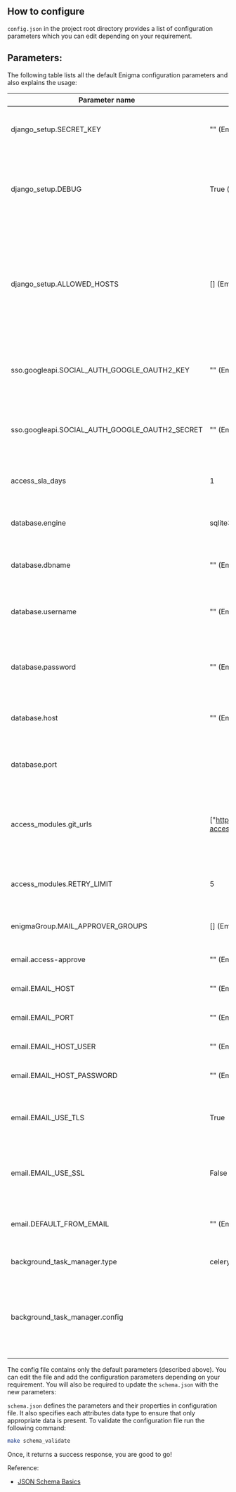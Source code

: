 ## How to configure
`config.json` in the project root directory provides a list of configuration parameters which you can edit depending on your requirement.

## Parameters:
The following table lists all the default Enigma configuration parameters and also explains the usage:

| Parameter name                                 | Default                                                       | Description                                                                                                                                                                                                              |
|------------------------------------------------|---------------------------------------------------------------|--------------------------------------------------------------------------------------------------------------------------------------------------------------------------------------------------------------------------|
| django_setup.SECRET_KEY                        | "" (Empty string)                                             | `String` Set the DJANGO setup secret key. This value should be kept secret.                                                                                                                                              |
| django_setup.DEBUG                             | True (dev mode only)                                          | `Boolean` User authorised to view details of all users. <br>  **Note: DEBUG should be set to `False` in production.**                                                                                                    |
| django_setup.ALLOWED_HOSTS                     | [] (Empty list)                                               | `Array` User authorised to view access of all users. <br> If DEBUG is False, you also need to properly set the ALLOWED_HOSTS setting. Failing to do so will result in all requests being returned as “Bad Request (400)” |
| sso.googleapi.SOCIAL_AUTH_GOOGLE_OAUTH2_KEY    | "" (Empty string)                                             | `String` Google OAuth 2.0 client ID. Obtain OAuth 2.0 credentials from the Google API Console.                                                                                                                           |
| sso.googleapi.SOCIAL_AUTH_GOOGLE_OAUTH2_SECRET | "" (Empty string)                                             | `String` Google OAuth 2.0 client secret. Obtain OAuth 2.0 credentials from the Google API Console.                                                                                                                       |
| access_sla_days                        | 1                                             | `Integer` SLA Time in days for an access to get approved                                                                                                                                              |
| database.engine                                | sqlite3                                                       | `String` The database backend to use. Enigma has support for **mysql** and **sqlite3**                                                                                                                                   |
| database.dbname                                | "" (Empty string)                                             | `String` The name of the database to use. *Not used with SQLite.*                                                                                                                                                        |
| database.username                              | "" (Empty string)                                             | `String` The username to use when connecting to the database. *Not used with SQLite.*                                                                                                                                    |
| database.password                              | "" (Empty string)                                             | `String` The password to use when connecting to the database. *Not used with SQLite.*                                                                                                                                    |
| database.host                                  | "" (Empty string)                                             | `String` The host to use when connecting to the database. *Not used with SQLite.*                                                                                                                                        |
| database.port                                  |                                                               | `Integer` The port to use when connecting to the database. *Not used with SQLite.*                                                                                                                                       |
| access_modules.git_urls                        | ["https://github.com/browserstack/enigma-access-modules.git"] | `Array` List of Git URLs of access modules, these URLs are fed to the cloning script to pull the modules into the running container.                                                                                     |
| access_modules.RETRY_LIMIT                     | 5                                                             | `Integer` Maximum number of tries to clone the access modules repository.                                                                                                                                                |
| enigmaGroup.MAIL_APPROVER_GROUPS               | [] (Empty list)                                               | `Array` List of approvers Email for managing groups.                                                                                                                                                                     |
| email.access-approve                           | "" (Empty string)                                             | `String` Admin access approver's email address                                                                                                                                                                           |
| email.EMAIL_HOST                               | "" (Empty string)                                             | `String` The host to use for sending email.                                                                                                                                                                              |
| email.EMAIL_PORT                               | "" (Empty string)                                             | `String` Port to use for the SMTP server                                                                                                                                                                                 |
| email.EMAIL_HOST_USER                          | "" (Empty string)                                             | `String` Username to use for the SMTP server                                                                                                                                                                             |
| email.EMAIL_HOST_PASSWORD                      | "" (Empty string)                                             | `String` Password to use for the SMTP server                                                                                                                                                                             |
| email.EMAIL_USE_TLS                            | True                                                          | `Boolean` Whether to use a TLS (secure) connection when talking to the SMTP server.                                                                                                                                      |
| email.EMAIL_USE_SSL                            | False                                                         | `Boolean` Whether to use an implicit TLS (secure) connection when talking to the SMTP server.                                                                                                                            |
| email.DEFAULT_FROM_EMAIL                       | "" (Empty string)                                             | `String` Default email address to use for various correspondence from Enigma.                                                                                                                                            |
| background_task_manager.type                   | celery                                                        | `String` Type can be **celery** or **threading**                                                                                                                                                                         |
| background_task_manager.config                 |                                                               | *Not used with threading.* <br> Refer to [Celery.md](docs/Celery.md) for detailed information on celery configuration parameters/                                                                                        |


The config file contains only the default parameters (described above). You can edit the file and add the configuration parameters depending on your requirement.
You will also be required to update the `schema.json` with the new parameters:

`schema.json` defines the parameters and their properties in configuration file. It also specifies each attributes data type to ensure that only appropriate data is present.
To validate the configuration file run the following command:
```bash
make schema_validate
```
Once, it returns a success response, you are good to go!


Reference:
- [JSON Schema Basics](https://json-schema.org/understanding-json-schema/reference/index.html)
